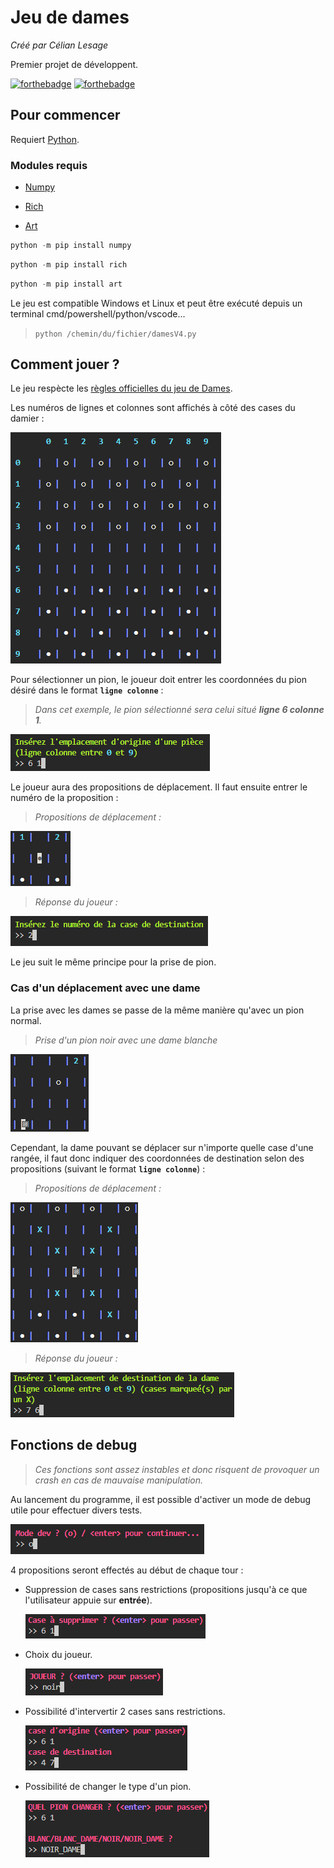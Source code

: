 # Jeu de dames

*Créé par Célian Lesage*

Premier projet de développent.

[![forthebadge](https://forthebadge.com/images/badges/made-with-python.svg)](https://forthebadge.com) [![forthebadge](https://forthebadge.com/images/badges/built-with-love.svg)](https://forthebadge.com)

## Pour commencer

Requiert [Python](https://www.python.org/downloads/).

### Modules requis

* [Numpy](https://github.com/numpy/numpy)

* [Rich](https://github.com/Textualize/rich)

* [Art](https://github.com/sepandhaghighi/art)

```powershell
python -m pip install numpy
```

```powershell
python -m pip install rich
```

```powershell
python -m pip install art
```

Le jeu est compatible Windows et Linux et peut être exécuté depuis un terminal cmd/powershell/python/vscode...

>`python /chemin/du/fichier/damesV4.py`

## Comment jouer ?

Le jeu respècte les [règles officielles du jeu de Dames](http://www.ffjd.fr/Web/index.php?page=reglesdujeu).

Les numéros de lignes et colonnes sont affichés à côté des cases du damier :

![Image](img/damier.png)

Pour sélectionner un pion, le joueur doit entrer les coordonnées du pion désiré dans le format **`ligne colonne`** :

>*Dans cet exemple, le pion sélectionné sera celui situé **ligne 6 colonne 1**.*

![Image](img/exemple1.png)

Le joueur aura des propositions de déplacement. Il faut ensuite entrer le numéro de la proposition :

>*Propositions de déplacement :*

![Image](img/exemple2.png)

>*Réponse du joueur :*

![Image](img/exemple3.png)

Le jeu suit le même principe pour la prise de pion.

### Cas d'un déplacement avec une dame

La prise avec les dames se passe de la même manière qu'avec un pion normal.

>*Prise d'un pion noir avec une dame blanche*

![Image](img/exemple4.png)

Cependant, la dame pouvant se déplacer sur n'importe quelle case d'une rangée, il faut donc indiquer des coordonnées de destination selon des propositions (suivant le format **`ligne colonne`**) :

>*Propositions de déplacement :*

![Image](img/exemple5.png)

>*Réponse du joueur :*

![Image](img/exemple6.png)

## Fonctions de debug

>*Ces fonctions sont assez instables et donc risquent de provoquer un crash en cas de mauvaise manipulation.*

Au lancement du programme, il est possible d'activer un mode de debug utile pour effectuer divers tests.

![Image](img/exemple7.png)

4 propositions seront effectés au début de chaque tour :

* Suppression de cases sans restrictions (propositions jusqu'à ce que l'utilisateur appuie sur **entrée**).

    ![Image](img/exemple8.png)

* Choix du joueur.

    ![Image](img/exemple9.png)


* Possibilité d'intervertir 2 cases sans restrictions.

    ![Image](img/exemple10.png)

* Possibilité de changer le type d'un pion.

    ![Image](img/exemple11.png)

